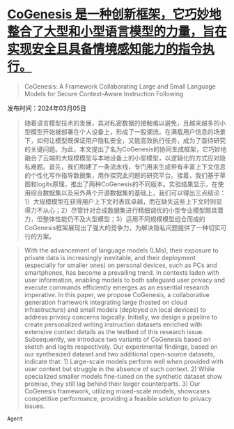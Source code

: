 # [CoGenesis 是一种创新框架，它巧妙地整合了大型和小型语言模型的力量，旨在实现安全且具备情境感知能力的指令执行。](https://arxiv.org/abs/2403.03129)

> CoGenesis: A Framework Collaborating Large and Small Language Models for Secure Context-Aware Instruction Following

发布时间：2024年03月05日

> 随着语言模型技术的发展，其对私密数据的接触难以避免，且越来越多的小型模型开始被部署在个人设备上，形成了一股潮流。在满载用户信息的场景下，如何让模型既保证用户隐私安全，又能高效执行任务，成为了亟待研究的关键问题。为此，本文提出了名为CoGenesis的协同生成框架，它巧妙地融合了云端的大规模模型与本地设备上的小型模型，以逻辑化的方式应对隐私难题。首先，我们构建了一条流水线，专门用来生成带有丰富上下文信息的个性化写作指导数据集，用作探究此问题的研究平台。接着，我们基于草图和logits原理，推出了两种CoGenesis的不同版本。实验结果显示，在使用综合数据集以及另外两个开源数据集的基础上，我们可以得出三点结论：1）大规模模型在获得用户上下文时表现卓越，而在缺失这些上下文时则显得力不从心；2）尽管针对合成数据集进行精细调优的小型专业模型颇具潜力，但整体性能仍不及大型模型；3）运用不同规模模型组合而成的CoGenesis框架展现出了强大的竞争力，为解决隐私问题提供了一种切实可行的方案。

> With the advancement of language models (LMs), their exposure to private data is increasingly inevitable, and their deployment (especially for smaller ones) on personal devices, such as PCs and smartphones, has become a prevailing trend. In contexts laden with user information, enabling models to both safeguard user privacy and execute commands efficiently emerges as an essential research imperative. In this paper, we propose CoGenesis, a collaborative generation framework integrating large (hosted on cloud infrastructure) and small models (deployed on local devices) to address privacy concerns logically. Initially, we design a pipeline to create personalized writing instruction datasets enriched with extensive context details as the testbed of this research issue. Subsequently, we introduce two variants of CoGenesis based on sketch and logits respectively. Our experimental findings, based on our synthesized dataset and two additional open-source datasets, indicate that: 1) Large-scale models perform well when provided with user context but struggle in the absence of such context. 2) While specialized smaller models fine-tuned on the synthetic dataset show promise, they still lag behind their larger counterparts. 3) Our CoGenesis framework, utilizing mixed-scale models, showcases competitive performance, providing a feasible solution to privacy issues.

`Agent`